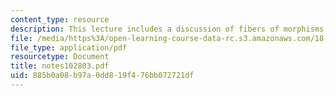 ```yaml
---
content_type: resource
description: This lecture includes a discussion of fibers of morphisms.
file: /media/https%3A/open-learning-course-data-rc.s3.amazonaws.com/18-725-algebraic-geometry-fall-2003/885b0a08b97a0dd819f476bb072721df_notes102803.pdf
file_type: application/pdf
resourcetype: Document
title: notes102803.pdf
uid: 885b0a08-b97a-0dd8-19f4-76bb072721df
---
```


